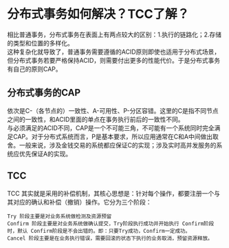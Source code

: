# 分布式事务如何解决？TCC了解？

相比普通事务，分布式事务在表面上有两点较大的区别：1.执行的链路化；2.存储的类型和位置的多样化。  
这种复杂化就导致了，普通事务需要遵循的ACID原则即使也适用于分布式场景，但分布式事务若要严格保持ACID，则需要付出更多的性能代价。于是分布式事务有自己的原则CAP。

## 分布式事务的CAP

依次是C-（各节点的）一致性、A-可用性、P-分区容错。这里的C是指不同节点之间的一致性，和ACID里面的单点在事务执行前后的一致性不同。  
与必须满足的ACID不同，CAP是一个不可能三角，不可能有一个系统同时完全满足CAP。对于分布式系统而言，P是基本要求，所以应用通常在C和A中间做出取舍。一般来说，涉及金钱交易的系统都应保证C的实现；涉及实时高并发服务的系统应优先保证A的实现。

## TCC

TCC 其实就是采用的补偿机制，其核心思想是：针对每个操作，都要注册一个与其对应的确认和补偿（撤销）操作。它分为三个阶段：

    Try 阶段主要是对业务系统做检测及资源预留
    Confirm 阶段主要是对业务系统做确认提交，Try阶段执行成功并开始执行 Confirm阶段时，默认 Confirm阶段是不会出错的。即：只要Try成功，Confirm一定成功。
    Cancel 阶段主要是在业务执行错误，需要回滚的状态下执行的业务取消，预留资源释放。
